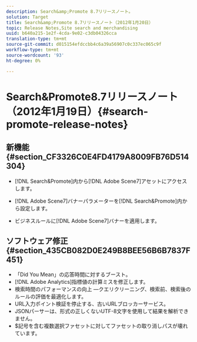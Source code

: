 ```yaml
---
description: Search&amp;Promote 8.7リリースノート。
solution: Target
title: Search&amp;Promote 8.7リリースノート（2012年1月20日）
topic: Release Notes,Site search and merchandising
uuid: b640a215-1e2f-4cda-9e02-c3db04326cca
translation-type: tm+mt
source-git-commit: d015154efdccbb4c6a39a56907c0c337ec065c9f
workflow-type: tm+mt
source-wordcount: '93'
ht-degree: 0%

---
```



# Search&amp;Promote8.7リリースノート（2012年1月19日）{#search-promote-release-notes}

## 新機能{#section_CF3326C0E4FD4179A8009FB76D514304}

* [!DNL Search&Promote]内から[!DNL Adobe Scene7]アセットにアクセスします。
* [!DNL Adobe Scene7]バナーパラメーターを[!DNL Search&Promote]内から設定します。

* ビジネスルールに[!DNL Adobe Scene7]バナーを適用します。

## ソフトウェア修正{#section_435CB082D0E249B8BEE56B6B7837F451}

* 「Did You Mean」の応答時間に対するブースト。
* [!DNL Adobe Analytics]指標値の計算ミスを修正します。
* 検索時間のパフォーマンスの向上 —クエリクリーニング、検索前、検索後のルールの評価を最適化します。
* URL入力ポイント検証を停止する、古いURLブロッカーサービス。
* JSONパーサーは、形式の正しくないUTF-8文字を使用して結果を解析できません。
* $記号を含む複数選択ファセットに対してファセットの取り消しパスが壊れています。

